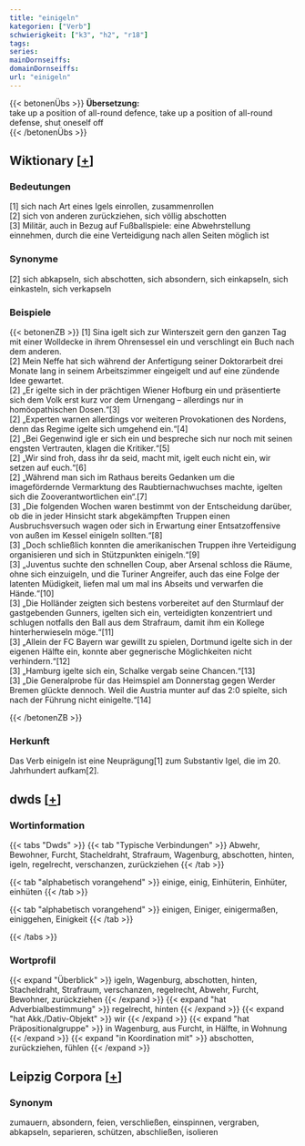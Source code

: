 ```yaml
---
title: "einigeln"
kategorien: ["Verb"]
schwierigkeit: ["k3", "h2", "r18"]
tags:
series:
mainDornseiffs:
domainDornseiffs:
url: "einigeln"
---
```


{{< betonenÜbs >}}
**Übersetzung:**  
take up a position of all-round defence, take up a position of all-round defense, shut  oneself off  
{{< /betonenÜbs >}}

## Wiktionary [[+](https://de.wiktionary.org/wiki/einigeln)]

### Bedeutungen
[1] sich nach Art eines Igels einrollen, zusammenrollen  
[2] sich von anderen zurückziehen, sich völlig abschotten  
[3] Militär, auch in Bezug auf Fußballspiele: eine Abwehrstellung einnehmen, durch die eine Verteidigung nach allen Seiten möglich ist  

### Synonyme
[2] sich abkapseln, sich abschotten, sich absondern, sich einkapseln, sich einkasteln, sich verkapseln  

### Beispiele
{{< betonenZB >}}
[1] Sina igelt sich zur Winterszeit gern den ganzen Tag mit einer Wolldecke in ihrem Ohrensessel ein und verschlingt ein Buch nach dem anderen.  
[2] Mein Neffe hat sich während der Anfertigung seiner Doktorarbeit drei Monate lang in seinem Arbeitszimmer eingeigelt und auf eine zündende Idee gewartet.  
[2] „Er igelte sich in der prächtigen Wiener Hofburg ein und präsentierte sich dem Volk erst kurz vor dem Urnengang – allerdings nur in homöopathischen Dosen.“[3]  
[2] „Experten warnen allerdings vor weiteren Provokationen des Nordens, denn das Regime igelte sich umgehend ein.“[4]  
[2] „Bei Gegenwind igle er sich ein und bespreche sich nur noch mit seinen engsten Vertrauten, klagen die Kritiker.“[5]  
[2] „Wir sind froh, dass ihr da seid, macht mit, igelt euch nicht ein, wir setzen auf euch.“[6]  
[2] „Während man sich im Rathaus bereits Gedanken um die imagefördernde Vermarktung des Raubtiernachwuchses machte, igelten sich die Zooverantwortlichen ein“.[7]  
[3] „Die folgenden Wochen waren bestimmt von der Entscheidung darüber, ob die in jeder Hinsicht stark abgekämpften Truppen einen Ausbruchsversuch wagen oder sich in Erwartung einer Entsatzoffensive von außen im Kessel einigeln sollten.“[8]  
[3] „Doch schließlich konnten die amerikanischen Truppen ihre Verteidigung organisieren und sich in Stützpunkten einigeln.“[9]  
[3] „Juventus suchte den schnellen Coup, aber Arsenal schloss die Räume, ohne sich einzuigeln, und die Turiner Angreifer, auch das eine Folge der latenten Müdigkeit, liefen mal um mal ins Abseits und verwarfen die Hände.“[10]  
[3] „Die Holländer zeigten sich bestens vorbereitet auf den Sturmlauf der gastgebenden Gunners, igelten sich ein, verteidigten konzentriert und schlugen notfalls den Ball aus dem Strafraum, damit ihm ein Kollege hinterherwieseln möge.“[11]  
[3] „Allein der FC Bayern war gewillt zu spielen, Dortmund igelte sich in der eigenen Hälfte ein, konnte aber gegnerische Möglichkeiten nicht verhindern.“[12]  
[3] „Hamburg igelte sich ein, Schalke vergab seine Chancen.“[13]  
[3] „Die Generalprobe für das Heimspiel am Donnerstag gegen Werder Bremen glückte dennoch. Weil die Austria munter auf das 2:0 spielte, sich nach der Führung nicht einigelte.“[14]  

{{< /betonenZB >}}
### Herkunft
Das Verb einigeln ist eine Neuprägung[1] zum Substantiv Igel, die im 20. Jahrhundert aufkam[2].  



## dwds [[+](https://www.dwds.de/wb/einigeln)]

### Wortinformation
{{< tabs "Dwds" >}}
{{< tab "Typische Verbindungen" >}}
Abwehr, Bewohner, Furcht, Stacheldraht, Strafraum, Wagenburg, abschotten, hinten, igeln, regelrecht, verschanzen, zurückziehen
{{< /tab >}}

{{< tab "alphabetisch vorangehend" >}}
einige, einig, Einhüterin, Einhüter, einhüten
{{< /tab >}}

{{< tab "alphabetisch vorangehend" >}}
einigen, Einiger, einigermaßen, einiggehen, Einigkeit
{{< /tab >}}

{{< /tabs >}}

### Wortprofil
{{< expand "Überblick" >}} igeln, Wagenburg, abschotten, hinten, Stacheldraht, Strafraum, verschanzen, regelrecht, Abwehr, Furcht, Bewohner, zurückziehen {{< /expand >}}
{{< expand "hat Adverbialbestimmung" >}} regelrecht, hinten {{< /expand >}}
{{< expand "hat Akk./Dativ-Objekt" >}} wir {{< /expand >}}
{{< expand "hat Präpositionalgruppe" >}} in Wagenburg, aus Furcht, in Hälfte, in Wohnung {{< /expand >}}
{{< expand "in Koordination mit" >}} abschotten, zurückziehen, fühlen {{< /expand >}}

## Leipzig Corpora [[+](https://corpora.uni-leipzig.de/en/res?word=einigeln&corpusId=deu_newscrawl-public_2018)]


### Synonym
zumauern, absondern, feien, verschließen, einspinnen, vergraben, abkapseln, separieren, schützen, abschließen, isolieren

